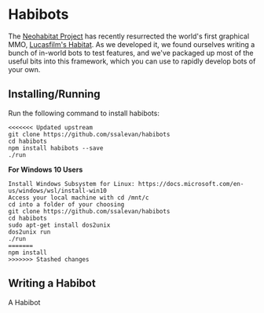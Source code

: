 Habibots
========

The [Neohabitat Project](http://neohabitat.org) has recently resurrected the world's first
graphical MMO, [Lucasfilm's Habitat](https://en.wikipedia.org/wiki/Habitat_(video_game)).
As we developed it, we found ourselves writing a bunch of in-world bots to test features,
and we've packaged up most of the useful bits into this framework, which you can use to
rapidly develop bots of your own.

Installing/Running
----------

Run the following command to install habibots:

```
<<<<<<< Updated upstream
git clone https://github.com/ssalevan/habibots
cd habibots
npm install habibots --save
./run 
```

**For Windows 10 Users**
```
Install Windows Subsystem for Linux: https://docs.microsoft.com/en-us/windows/wsl/install-win10
Access your local machine with cd /mnt/c
cd into a folder of your choosing
git clone https://github.com/ssalevan/habibots
cd habibots
sudo apt-get install dos2unix
dos2unix run
./run
=======
npm install
>>>>>>> Stashed changes
```

Writing a Habibot
-----------------

A Habibot  
